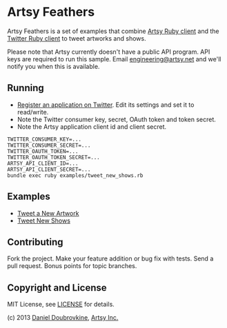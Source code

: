 Artsy Feathers
==============

Artsy Feathers is a set of examples that combine [Artsy Ruby client](https://github.com/artsy/artsy-ruby-client) and the [Twitter Ruby client](https://github.com/sferik/twitter) to tweet artworks and shows.

Please note that Artsy currently doesn't have a public API program. API keys are required to run this sample. Email engineering@artsy.net and we'll notify you when this is available.

Running
-------

* [Register an application on Twitter](https://dev.twitter.com/apps/new). Edit its settings and set it to read/write.
* Note the Twitter consumer key, secret, OAuth token and token secret.
* Note the Artsy application client id and client secret.

```
TWITTER_CONSUMER_KEY=...
TWITTER_CONSUMER_SECRET=...
TWITTER_OAUTH_TOKEN=...
TWITTER_OAUTH_TOKEN_SECRET=...
ARTSY_API_CLIENT_ID=...
ARTSY_API_CLIENT_SECRET=...
bundle exec ruby examples/tweet_new_shows.rb
```

Examples
--------

* [Tweet a New Artwork](examples/tweet_new_artwork.rb)
* [Tweet New Shows](examples/tweet_new_shows.rb)

Contributing
------------

Fork the project. Make your feature addition or bug fix with tests. Send a pull request. Bonus points for topic branches.

Copyright and License
---------------------

MIT License, see [LICENSE](http://github.com/dblock/mongoid-scroll/raw/master/LICENSE.md) for details.

(c) 2013 [Daniel Doubrovkine](http://github.com/dblock), [Artsy Inc.](http://artsy.net)
